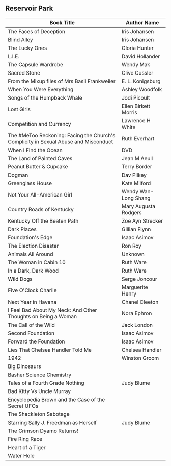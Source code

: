 ## Reservoir Park
|Book Title| Author Name|
|--- |--- |
|The Faces of Deception	|Iris Johansen|
|Blind Alley|	Iris Johansen|
|The Lucky Ones|	Gloria Hunter|
|L.I.E.	|David Hollander|
|The Capsule Wardrobe|	Wendy Mak|
|Sacred Stone|	Clive Cussler|
|From the Mixup files of Mrs Basil Frankweiler|	E. L. Konigsburg|
|When You Were Everything	|Ashley Woodfolk|
|Songs of the Humpback Whale	|Jodi Picoult|
|Lost Girls |	Ellen Birkett Morris |
|Competition and Currency	| Lawrence H White|
|The #MeToo Reckoning: Facing the Church's Complicity in Sexual Abuse and Misconduct |	Ruth Everhart |
|When I Find the Ocean|	DVD|
|The Land of Painted Caves|	Jean M Aeull|
|Peanut Butter & Cupcake|	Terry Border|
|Dogman |	Dav Pilkey|
|Greenglass House	|Kate Milford|
|Not Your All-American Girl	|Wendy Wan-Long Shang|
|Country Roads of Kentucky	|Mary Augusta Rodgers|
|Kentucky Off the Beaten Path	|Zoe Ayn Strecker|
|Dark Places	|Gillian Flynn|
|Foundation's Edge	|Isaac Asimov|
|The Election Disaster	|Ron Roy|
|Animals All Around	|Unknown|
|The Woman in Cabin 10	|Ruth Ware|
|In a Dark, Dark Wood	|Ruth Ware|
|Wild Dogs	|Serge Joncour|
|Five O'Clock Charlie	|Marguerite Henry|
|Next Year in Havana	|Chanel Cleeton|
|I Feel Bad About My Neck: And Other Thoughts on Being a Woman|	Nora Ephron|
|The Call of the Wild|	Jack London|
|Second Foundation|	Isaac Asimov|
|Forward the Foundation|	Isaac Asimov|
|Lies That Chelsea Handler Told Me|	Chelsea Handler|
|1942|	Winston Groom|
|Big Dinosaurs | |	
|Basher Science Chemistry	| |
|Tales of a Fourth Grade Nothing|	Judy Blume|
|Bad Kitty Vs Uncle Murray| |	
|Encyclopedia Brown and the Case of the Secret UFOs| |	
|The Shackleton Sabotage	| |
|Starring Sally J. Freedman as Herself|	Judy Blume|
|The Crimson Dyamo Returns! |	|
|Fire Ring Race |	|
|Heart of a Tiger| |	
|Water Hole| |	


